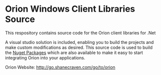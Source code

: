 # Orion Windows Client Libraries Source

This respository contains source code for the Orion client libraries for .Net

A visual studio solution is included, enabling you to build the projects and make custom modifications as desired. This source code is used to build the [Nuget Packages](https://www.nuget.org/profiles/shane7218) which are also available to make it easy to start integrating Orion into your applications.

Orion Website: http://go.shanecraven.com/go/to/orion